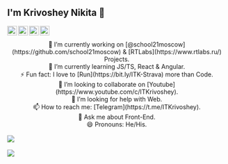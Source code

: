 ## I'm Krivoshey Nikita 👋

<a href="https://www.linkedin.com/in/itkrivoshey">
	<img align="left" alt="Linkdein" width="22px" src="https://cdn2.iconfinder.com/data/icons/social-media-2285/512/1_Linkedin_unofficial_colored_svg-512.png" />
</a>
<a href="https://t.me/ITKrivoshey">
	<img align="left" alt="Telegram" width="22px" src="https://cdn4.iconfinder.com/data/icons/logos-and-brands/512/335_Telegram_logo-512.png" />
</a>
<a href="https://www.instagram.com/itkrivoshey">
	<img align="left" alt="Instagram" width="22px" src="https://cdn2.iconfinder.com/data/icons/social-media-2285/512/1_Instagram_colored_svg_1-512.png" />
</a>
<a href="https://www.youtube.com/c/ITKrivoshey">
	<img align="left" alt="Youtube" width="22px" src="https://cdn1.iconfinder.com/data/icons/logotypes/32/youtube-512.png" />
</a>

<br>
<br>

<div align="center">🔭 I’m currently working on [@school21moscow](https://github.com/school21moscow) & [RTLabs](https://www.rtlabs.ru/) Projects.</div>
<div align="center">🌱 I’m currently learning JS/TS, React & Angular.</div>
<div align="center">⚡ Fun fact: I love to [Run](https://bit.ly/ITK-Strava) more than Code.</div>
<div align="center">👯 I’m looking to collaborate on [Youtube](https://www.youtube.com/c/ITKrivoshey).</div>
<div align="center">🤔 I’m looking for help with Web.</div>
<div align="center">📫 How to reach me: [Telegram](https://t.me/ITKrivoshey).</div>
<div align="center">💬 Ask me about Front-End.</div>
<div align="center">😄 Pronouns: He/His.</div>

<br>
<a href="https://github.com/IT-Krivoshey">
  <img align="center" src="https://github-readme-stats.vercel.app/api/top-langs/?username=IT-Krivoshey&theme=tokyonight&hide=c,makefile,shell&langs_count=8&layout=compact" />
</a>

<br>
<br>

<a href="https://github.com/IT-Krivoshey">
 <img align="center" src="https://github-readme-stats.vercel.app/api?username=IT-Krivoshey&show_icons=true&theme=tokyonight&hide=issues,contribs&line_height=30px" />
</a>
